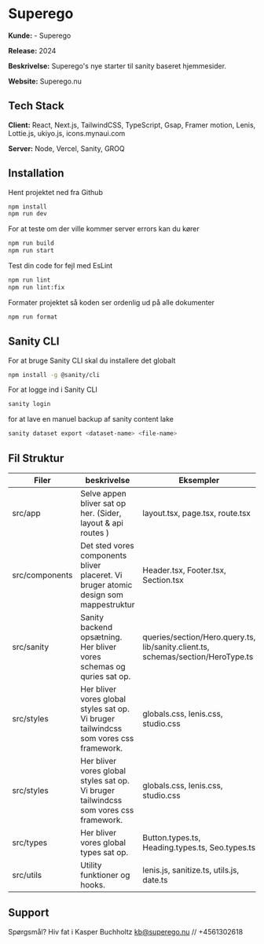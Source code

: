 # Superego

**Kunde:** - Superego

**Release:** 2024

**Beskrivelse:** Superego's nye starter til sanity baseret hjemmesider.

**Website:** Superego.nu

## Tech Stack

**Client:** React, Next.js, TailwindCSS, TypeScript, Gsap, Framer motion, Lenis, Lottie.js, ukiyo.js, icons.mynaui.com

**Server:** Node, Vercel, Sanity, GROQ

## Installation

Hent projektet ned fra Github

```bash
npm install
npm run dev
```

For at teste om der ville kommer server errors kan du kører

```bash
npm run build
npm run start
```

Test din code for fejl med EsLint

```bash
npm run lint
npm run lint:fix
```

Formater projektet så koden ser ordenlig ud på alle dokumenter

```bash
npm run format
```

## Sanity CLI

For at bruge Sanity CLI skal du installere det globalt

```bash
npm install -g @sanity/cli
```

For at logge ind i Sanity CLI

```bash
sanity login
```

for at lave en manuel backup af sanity content lake

```bash
sanity dataset export <dataset-name> <file-name>
```

## Fil Struktur

| Filer          | beskrivelse                                                                           | Eksempler                                                                        |
| -------------- | ------------------------------------------------------------------------------------- | -------------------------------------------------------------------------------- |
| src/app        | Selve appen bliver sat op her. (Sider, layout & api routes )                          | layout.tsx, page.tsx, route.tsx                                                  |
| src/components | Det sted vores components bliver placeret. Vi bruger atomic design som mappestruktur  | Header.tsx, Footer.tsx, Section.tsx                                              |
| src/sanity     | Sanity backend opsætning. Her bliver vores schemas og quries sat op.                  | queries/section/Hero.query.ts, lib/sanity.client.ts, schemas/section/HeroType.ts |
| src/styles     | Her bliver vores global styles sat op. Vi bruger tailwindcss som vores css framework. | globals.css, lenis.css, studio.css                                               |
| src/styles     | Her bliver vores global styles sat op. Vi bruger tailwindcss som vores css framework. | globals.css, lenis.css, studio.css                                               |
| src/types      | Her bliver vores global types sat op.                                                 | Button.types.ts, Heading.types.ts, Seo.types.ts                                  |
| src/utils      | Utility funktioner og hooks.                                                          | lenis.js, sanitize.ts, utils.js, date.ts                                         |

## Support

Spørgsmål? Hiv fat i Kasper Buchholtz kb@superego.nu // +4561302618
